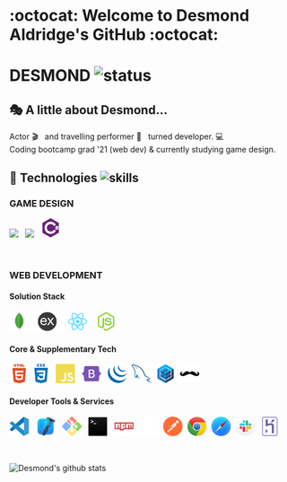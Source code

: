 # :octocat: Welcome to Desmond Aldridge's GitHub :octocat: 

# DESMOND ![status](https://img.shields.io/badge/FullStackDeveloper-CERTIFICATION-green)

## 🎭 A little about Desmond... 

Actor 🎬  &nbsp; and travelling performer 🎪 &nbsp; turned developer. 💻 
<br>
Coding bootcamp grad '21 (web dev) & currently studying game design.
  
## 🌱 Technologies ![skills](https://img.shields.io/badge/Technologies-LEARNED-green)

### GAME DESIGN

<img src="https://img.icons8.com/nolan/2x/unreal-engine.png" width=35px>&nbsp;&nbsp;&nbsp;<img src="https://img.icons8.com/nolan/2x/unity.png" width=35px>&nbsp;&nbsp;&nbsp;<img src="https://github.com/devicons/devicon/blob/master/icons/csharp/csharp-plain.svg" width=35px>
<!-- <img src = "https://github.com/devicons/devicon/blob/master/icons/cplusplus/cplusplus-plain.svg" width=35px> --> &nbsp;

### WEB DEVELOPMENT

#### Solution Stack

<img src="https://raw.githubusercontent.com/izumin5210/emojipack-for-devicon/master/png/mongodb.png" width=35px><img src="./express-white.png" width=65px>&nbsp;<img src="https://raw.githubusercontent.com/izumin5210/emojipack-for-devicon/master/png/react.png" width=35px>&nbsp;&nbsp;&nbsp;&nbsp;<img src="https://raw.githubusercontent.com/izumin5210/emojipack-for-devicon/master/png/nodejs.png" width=35px>

#### Core & Supplementary Tech

<img src="https://github.com/devicons/devicon/blob/master/icons/html5/html5-plain-wordmark.svg" width=35px>&nbsp;<img src="https://github.com/devicons/devicon/blob/master/icons/css3/css3-plain-wordmark.svg" width=35px>&nbsp;&nbsp;<img src="https://github.com/devicons/devicon/blob/master/icons/javascript/javascript-plain.svg" width=35px>&nbsp;&nbsp;&nbsp;<img src="https://raw.githubusercontent.com/devicons/devicon/40cd6bc89a299dc50ac289f8e3b071d0dff49d9c/icons/bootstrap/bootstrap-plain.svg" width=35px>&nbsp;&nbsp;&nbsp;<img src="https://raw.githubusercontent.com/devicons/devicon/40cd6bc89a299dc50ac289f8e3b071d0dff49d9c/icons/jquery/jquery-original.svg" width=35px>&nbsp;&nbsp;<img src="https://raw.githubusercontent.com/izumin5210/emojipack-for-devicon/master/png/mysql.png" width=35px>&nbsp;&nbsp;<img src="https://raw.githubusercontent.com/devicons/devicon/40cd6bc89a299dc50ac289f8e3b071d0dff49d9c/icons/sequelize/sequelize-original.svg" width=35px>&nbsp;&nbsp;<img src="https://raw.githubusercontent.com/devicons/devicon/40cd6bc89a299dc50ac289f8e3b071d0dff49d9c/icons/handlebars/handlebars-original.svg" width=35px>

#### Developer Tools & Services

<img src="https://github.com/devicons/devicon/blob/master/icons/vscode/vscode-original.svg" width=35px>&nbsp;&nbsp;&nbsp;<img src="./app-icon-realistic-materials_2x.png" width=35px>&nbsp;&nbsp;&nbsp;<img src="./bash-icon.png" width="35px">&nbsp;&nbsp;&nbsp;<img src="./terminal-icon.png" width="35px" height="35px">&nbsp;&nbsp;&nbsp;<img src="https://raw.githubusercontent.com/devicons/devicon/40cd6bc89a299dc50ac289f8e3b071d0dff49d9c/icons/npm/npm-original-wordmark.svg" width=35px>&nbsp;&nbsp;<img src="./github-white.png" width=36px>&nbsp;&nbsp;<img src="./postman-logo.png" width=35px>&nbsp;&nbsp;<img src="https://raw.githubusercontent.com/izumin5210/emojipack-for-devicon/master/png/chrome.png" width=35px>&nbsp;&nbsp;<img src="https://raw.githubusercontent.com/izumin5210/emojipack-for-devicon/master/png/safari.png" width=35px>&nbsp;&nbsp;<img src="./slack-icon-1.png" width=36px>&nbsp;&nbsp;<img src="https://raw.githubusercontent.com/izumin5210/emojipack-for-devicon/master/png/heroku.png" width=35px>&nbsp;&nbsp;

<br>

![Desmond's github stats](https://github-readme-stats.vercel.app/api?username=DesmondAldridge&theme=radical&show_icons=true)
